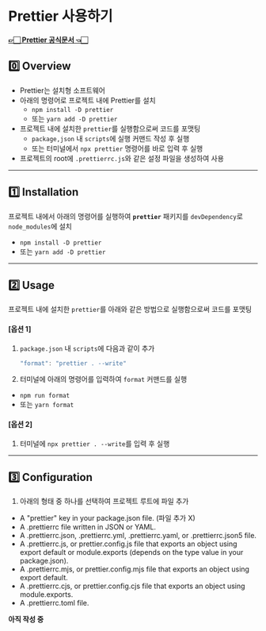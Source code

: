 # Prettier 사용하기

**[👉🏻 Prettier 공식문서 👈🏻](https://prettier.io/docs/en/)**

## 0️⃣ Overview

- Prettier는 설치형 소프트웨어
- 아래의 명령어로 프로젝트 내에 Prettier를 설치
  - `npm install -D prettier`
  - 또는 `yarn add -D prettier`
- 프로젝트 내에 설치한 `prettier`를 실행함으로써 코드를 포맷팅
  - `package,json` 내 `scripts`에 실행 커맨드 작성 후 실행
  - 또는 터미널에서 `npx prettier` 명령어를 바로 입력 후 실행
- 프로젝트의 root에 `.prettierrc.js`와 같은 설정 파일을 생성하여 사용

---

## 1️⃣ Installation

프로젝트 내에서 아래의 명령어를 실행하여 **`prettier`** 패키지를 `devDependency`로 `node_modules`에 설치

- `npm install -D prettier`
- 또는 `yarn add -D prettier`

---

## 2️⃣ Usage

프로젝트 내에 설치한 `prettier`를 아래와 같은 방법으로 실행함으로써 코드를 포맷팅

#### [옵션 1]

1. `package.json` 내 `scripts`에 다음과 같이 추가

   ```javascript
   "format": "prettier . --write"
   ```

2. 터미널에 아래의 명령어를 입력하여 `format` 커맨드를 실행

- `npm run format`
- 또는 `yarn format`

#### [옵션 2]

1. 터미널에 `npx prettier . --write`를 입력 후 실행

---

## 3️⃣ Configuration

1. 아래의 형태 중 하나를 선택하여 프로젝트 루트에 파일 추가

- A "prettier" key in your package.json file. (파일 추가 X)
- A .prettierrc file written in JSON or YAML.
- A .prettierrc.json, .prettierrc.yml, .prettierrc.yaml, or .prettierrc.json5 file.
- A .prettierrc.js, or prettier.config.js file that exports an object using export default or module.exports (depends on the type value in your package.json).
- A .prettierrc.mjs, or prettier.config.mjs file that exports an object using export default.
- A .prettierrc.cjs, or prettier.config.cjs file that exports an object using module.exports.
- A .prettierrc.toml file.

**아직 작성 중**

<!--
## Workspace(작업 공간) Settings

```javascript
{
  "editor.formatOnSave": true,
  "editor.defaultFormatter": "esbenp.prettier-vscode",
  "editor.codeActionsOnSave": {
    "source.organizeImports": "explicit"
  },
}
``` -->
